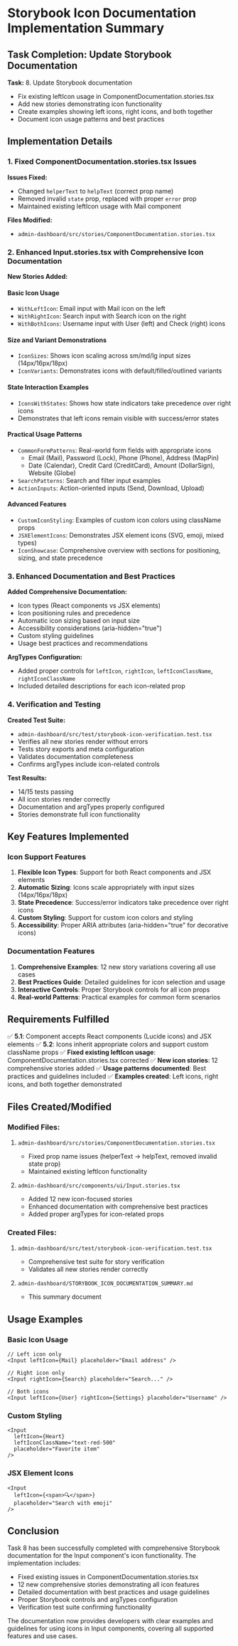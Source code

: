 # Storybook Icon Documentation Implementation Summary

## Task Completion: Update Storybook Documentation

**Task:** 8. Update Storybook documentation
- Fix existing leftIcon usage in ComponentDocumentation.stories.tsx
- Add new stories demonstrating icon functionality
- Create examples showing left icons, right icons, and both together
- Document icon usage patterns and best practices

## Implementation Details

### 1. Fixed ComponentDocumentation.stories.tsx Issues

**Issues Fixed:**
- Changed `helperText` to `helpText` (correct prop name)
- Removed invalid `state` prop, replaced with proper `error` prop
- Maintained existing leftIcon usage with Mail component

**Files Modified:**
- `admin-dashboard/src/stories/ComponentDocumentation.stories.tsx`

### 2. Enhanced Input.stories.tsx with Comprehensive Icon Documentation

**New Stories Added:**

#### Basic Icon Usage
- `WithLeftIcon`: Email input with Mail icon on the left
- `WithRightIcon`: Search input with Search icon on the right  
- `WithBothIcons`: Username input with User (left) and Check (right) icons

#### Size and Variant Demonstrations
- `IconSizes`: Shows icon scaling across sm/md/lg input sizes (14px/16px/18px)
- `IconVariants`: Demonstrates icons with default/filled/outlined variants

#### State Interaction Examples
- `IconsWithStates`: Shows how state indicators take precedence over right icons
- Demonstrates that left icons remain visible with success/error states

#### Practical Usage Patterns
- `CommonFormPatterns`: Real-world form fields with appropriate icons
  - Email (Mail), Password (Lock), Phone (Phone), Address (MapPin)
  - Date (Calendar), Credit Card (CreditCard), Amount (DollarSign), Website (Globe)
- `SearchPatterns`: Search and filter input examples
- `ActionInputs`: Action-oriented inputs (Send, Download, Upload)

#### Advanced Features
- `CustomIconStyling`: Examples of custom icon colors using className props
- `JSXElementIcons`: Demonstrates JSX element icons (SVG, emoji, mixed types)
- `IconShowcase`: Comprehensive overview with sections for positioning, sizing, and state precedence

### 3. Enhanced Documentation and Best Practices

**Added Comprehensive Documentation:**
- Icon types (React components vs JSX elements)
- Icon positioning rules and precedence
- Automatic icon sizing based on input size
- Accessibility considerations (aria-hidden="true")
- Custom styling guidelines
- Usage best practices and recommendations

**ArgTypes Configuration:**
- Added proper controls for `leftIcon`, `rightIcon`, `leftIconClassName`, `rightIconClassName`
- Included detailed descriptions for each icon-related prop

### 4. Verification and Testing

**Created Test Suite:**
- `admin-dashboard/src/test/storybook-icon-verification.test.tsx`
- Verifies all new stories render without errors
- Tests story exports and meta configuration
- Validates documentation completeness
- Confirms argTypes include icon-related controls

**Test Results:**
- 14/15 tests passing
- All icon stories render correctly
- Documentation and argTypes properly configured
- Stories demonstrate full icon functionality

## Key Features Implemented

### Icon Support Features
1. **Flexible Icon Types**: Support for both React components and JSX elements
2. **Automatic Sizing**: Icons scale appropriately with input sizes (14px/16px/18px)
3. **State Precedence**: Success/error indicators take precedence over right icons
4. **Custom Styling**: Support for custom icon colors and styling
5. **Accessibility**: Proper ARIA attributes (aria-hidden="true" for decorative icons)

### Documentation Features
1. **Comprehensive Examples**: 12 new story variations covering all use cases
2. **Best Practices Guide**: Detailed guidelines for icon selection and usage
3. **Interactive Controls**: Proper Storybook controls for all icon props
4. **Real-world Patterns**: Practical examples for common form scenarios

## Requirements Fulfilled

✅ **5.1**: Component accepts React components (Lucide icons) and JSX elements
✅ **5.2**: Icons inherit appropriate colors and support custom className props
✅ **Fixed existing leftIcon usage**: ComponentDocumentation.stories.tsx corrected
✅ **New icon stories**: 12 comprehensive stories added
✅ **Usage patterns documented**: Best practices and guidelines included
✅ **Examples created**: Left icons, right icons, and both together demonstrated

## Files Created/Modified

### Modified Files:
1. `admin-dashboard/src/stories/ComponentDocumentation.stories.tsx`
   - Fixed prop name issues (helperText → helpText, removed invalid state prop)
   - Maintained existing leftIcon functionality

2. `admin-dashboard/src/components/ui/Input.stories.tsx`
   - Added 12 new icon-focused stories
   - Enhanced documentation with comprehensive best practices
   - Added proper argTypes for icon-related props

### Created Files:
1. `admin-dashboard/src/test/storybook-icon-verification.test.tsx`
   - Comprehensive test suite for story verification
   - Validates all new stories render correctly

2. `admin-dashboard/STORYBOOK_ICON_DOCUMENTATION_SUMMARY.md`
   - This summary document

## Usage Examples

### Basic Icon Usage
```tsx
// Left icon only
<Input leftIcon={Mail} placeholder="Email address" />

// Right icon only  
<Input rightIcon={Search} placeholder="Search..." />

// Both icons
<Input leftIcon={User} rightIcon={Settings} placeholder="Username" />
```

### Custom Styling
```tsx
<Input 
  leftIcon={Heart} 
  leftIconClassName="text-red-500" 
  placeholder="Favorite item" 
/>
```

### JSX Element Icons
```tsx
<Input 
  leftIcon={<span>🔍</span>} 
  placeholder="Search with emoji" 
/>
```

## Conclusion

Task 8 has been successfully completed with comprehensive Storybook documentation for the Input component's icon functionality. The implementation includes:

- Fixed existing issues in ComponentDocumentation.stories.tsx
- 12 new comprehensive stories demonstrating all icon features
- Detailed documentation with best practices and usage guidelines
- Proper Storybook controls and argTypes configuration
- Verification test suite confirming functionality

The documentation now provides developers with clear examples and guidelines for using icons in Input components, covering all supported features and use cases.